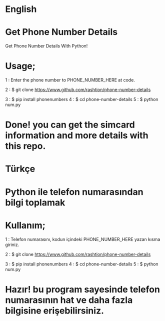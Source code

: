 
# English

# Get Phone Number Details
Get Phone Number Details With Python! 



# Usage;

1 : Enter the phone number to PHONE_NUMBER_HERE at code. 
 
 2 : $ git clone https://www.github.com/rashtion/phone-number-details
 
 3 : $ pip install phonenumbers
 4 : $ cd phone-number-details
 5 : $ python num.py

# Done! you can get the simcard information and more details with this repo.

# Türkçe

# Python ile telefon numarasından bilgi toplamak

# Kullanım;

1 : Telefon numarasını, kodun içindeki PHONE_NUMBER_HERE yazan kısma giriniz.
 
 2 : $ git clone https://www.github.com/rashtion/phone-number-details
 
 3 : $ pip install phonenumbers
 4 : $ cd phone-number-details
 5 : $ python num.py

# Hazır! bu program sayesinde telefon numarasının hat ve daha fazla bilgisine erişebilirsiniz. 
